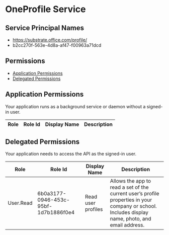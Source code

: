 # OneProfile Service
## Service Principal Names
- https://substrate.office.com/profile/
- b2cc270f-563e-4d8a-af47-f00963a71dcd

 ## Permissions
- [Application Permissions](#application-permissions)
- [Delegated Permissions](#delegated-permissions)

## Application Permissions
Your application runs as a background service or daemon without a signed-in user.

| Role | Role Id | Display Name | Description |
|---|---|---|---|

## Delegated Permissions
Your application needs to access the API as the signed-in user. 

| Role | Role Id | Display Name | Description |
|---|---|---|---|
| User.Read | 6b0a3177-0946-453c-95bf-1d7b1886f0e4 | Read user profiles | Allows the app to read a set of the current user’s profile properties in your company or school. Includes display name, photo, and email address. |


